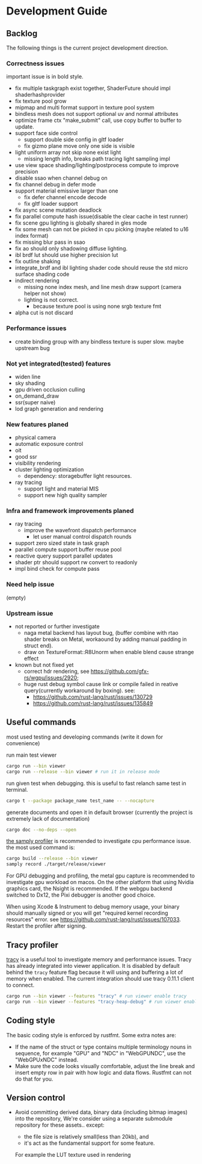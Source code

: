 # Development Guide

## Backlog

The following things is the current project development direction.

### Correctness issues

important issue is in bold style.

- fix multiple taskgraph exist together, ShaderFuture should impl shaderhashprovider
- fix texture pool grow
- mipmap and multi format support in texture pool system
- bindless mesh does not support optional uv and normal attributes
- optimize frame ctx "make_submit" call, use copy buffer to buffer to update.
- support face side control
  - support double side config in gltf loader
  - fix gizmo plane move only one side is visible
- light uniform array not skip none exist light
  - missing length info, breaks path tracing light sampling impl
- use view space shading/lighting/postprocess compute to improve precision
- disable ssao when channel debug on
- fix channel debug in defer mode
- support material emissive larger than one
  - fix defer channel encode decode
  - fix gltf loader support
- fix async scene mutation deadlock
- fix parallel compute hash issue(disable the clear cache in test runner)
- fix scene gpu lighting is globally shared in gles mode
- fix some mesh can not be picked in cpu picking (maybe related to u16 index format)
- fix missing blur pass in ssao
- fix ao should only shadowing diffuse lighting.
- ibl brdf lut should use higher precision lut
- fix outline shaking
- integrate_brdf and ibl lighting shader code should reuse the std micro surface shading code
- indirect rendering
  - missing none index mesh, and line mesh draw support (camera helper not show)
  - lighting is not correct.
    - because texture pool is using none srgb texture fmt
- alpha cut is not discard

### Performance issues

- create binding group with any bindless texture is super slow. maybe upstream bug

### Not yet integrated(tested) features

- widen line
- sky shading
- gpu driven occlusion culling
- on_demand_draw
- ssr(super naive)
- lod graph generation and rendering

### New features planed

- physical camera
- automatic exposure control
- oit
- good ssr
- visibility rendering
- cluster lighting optimization
  - dependency: storagebuffer light resources.
- ray tracing
  - support light and material MIS
  - support new high quality sampler

### Infra and framework improvements planed

- ray tracing
  - improve the wavefront dispatch performance
    - let user manual control dispatch rounds
- support zero sized state in task graph
- parallel compute support buffer reuse pool
- reactive query support parallel updates
- shader ptr should support rw convert to readonly
- impl bind check for compute pass

### Need help issue

(empty)

### Upstream issue

- not reported or further investigate
  - naga metal backend has layout bug, (buffer combine with rtao shader breaks on Metal, workaound by adding manual padding in struct end).
  - draw on TextureFormat::R8Unorm when enable blend cause strange effect
- known but not fixed yet
  - correct hdr rendering, see <https://github.com/gfx-rs/wgpu/issues/2920>;
  - huge rust debug symbol cause link or compile failed in reative query(currently workaround by boxing). see:
    - <https://github.com/rust-lang/rust/issues/130729>
    - <https://github.com/rust-lang/rust/issues/135849>

## Useful commands

most used testing and developing commands (write it down for convenience)

run main test viewer

```bash
cargo run --bin viewer
cargo run --release --bin viewer # run it in release mode
```

run given test when debugging. this is useful to fast relanch same test in terminal.

```bash
cargo t --package package_name test_name -- --nocapture
```

generate documents and open it in default browser (currently the project is extremely lack of documentation)

```bash
cargo doc --no-deps --open
```

 [the samply profiler](https://github.com/mstange/samply) is recommended to investigate cpu performance issue.  the most used command is:

```bash
cargo build --release --bin viewer
samply record ./target/release/viewer
```

For GPU debugging and profiling, the metal gpu capture is recommended to investigate gpu workload on macos. On the other platform that using Nvidia graphics card, the Nsight is recommended. If the webgpu backend switched to Dx12, the Pixi debugger is another good choice.

When using Xcode & Instrument to debug memory usage, your binary should manually signed or you will get "required kernel recording resources" error. see <https://github.com/rust-lang/rust/issues/107033>. Restart the profiler after signing.

## Tracy profiler

[tracy](https://github.com/wolfpld/tracy) is a useful tool to investigate memory and performance issues. Tracy has already integrated into viewer application. It is disabled by default behind the `tracy` feature flag because it will using and buffering a lot of memory when enabled. The current integration should use tracy 0.11.1 client to connect.

```bash
cargo run --bin viewer --features "tracy" # run viewer enable tracy
cargo run --bin viewer --features "tracy-heap-debug" # run viewer enable tracy and tracy-heap-debug
```

## Coding style

The basic coding style is enforced by rustfmt. Some extra notes are:

- If the name of the struct or type contains multiple terminology nouns in sequence, for example "GPU" and "NDC" in "WebGPUNDC", use the "WebGPUxNDC" instead.
- Make sure the code looks visually comfortable, adjust the line break and insert empty row in pair with how logic and data flows. Rustfmt can not do that for you.

## Version control

- Avoid committing derived data, binary data (including bitmap images) into the repository,
  We're consider using a separate submodule repository for these assets.. except:
  - the file size is relatively small(less than 20kb), and
  - it's act as the fundamental support for some feature.
  
  For example the LUT texture used in rendering
